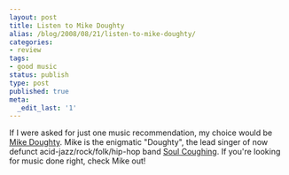 ```yaml
---
layout: post
title: Listen to Mike Doughty
alias: /blog/2008/08/21/listen-to-mike-doughty/
categories:
- review
tags:
- good music
status: publish
type: post
published: true
meta:
  _edit_last: '1'
---
```

If I were asked for just one music recommendation, my choice would be <a title="official site" href="http://www.mikedoughty.com/" target="_blank">Mike Doughty</a>. Mike is the enigmatic "Doughty", the lead singer of now defunct acid-jazz/rock/folk/hip-hop band <a title="soul coughing on wikipedia" href="http://en.wikipedia.org/wiki/Soul_Coughing" target="_blank">Soul Coughing</a>. If you're looking for music done right, check Mike out!
